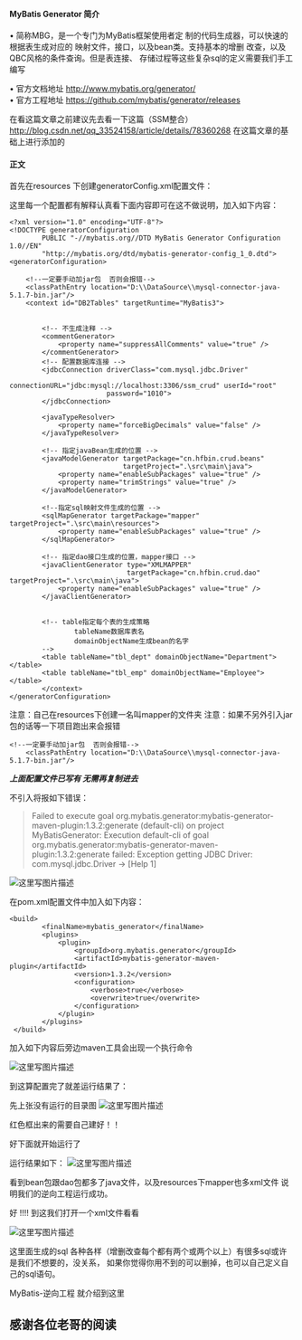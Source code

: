 #### **MyBatis Generator 简介**
  • 简称MBG，是一个专门为MyBatis框架使用者定 制的代码生成器，可以快速的根据表生成对应的 映射文件，接口，以及bean类。支持基本的增删 改查，以及QBC风格的条件查询。但是表连接、 存储过程等这些复杂sql的定义需要我们手工编写 
 
  • 官方文档地址 http://www.mybatis.org/generator/  
  • 官方工程地址 https://github.com/mybatis/generator/releases
  
在看这篇文章之前建议先去看一下这篇（SSM整合）http://blog.csdn.net/qq_33524158/article/details/78360268 在这篇文章的基础上进行添加的 

#### **正文**

首先在resources 下创建generatorConfig.xml配置文件：

这里每一个配置都有解释认真看下面内容即可在这不做说明，加入如下内容：
```
<?xml version="1.0" encoding="UTF-8"?>
<!DOCTYPE generatorConfiguration
		PUBLIC "-//mybatis.org//DTD MyBatis Generator Configuration 1.0//EN"
		"http://mybatis.org/dtd/mybatis-generator-config_1_0.dtd">
<generatorConfiguration>

	<!--一定要手动加jar包  否则会报错-->
	<classPathEntry location="D:\\DataSource\\mysql-connector-java-5.1.7-bin.jar"/>
	<context id="DB2Tables" targetRuntime="MyBatis3">


		<!-- 不生成注释 -->
		<commentGenerator>
			<property name="suppressAllComments" value="true" />
		</commentGenerator>
		<!-- 配置数据库连接 -->
		<jdbcConnection driverClass="com.mysql.jdbc.Driver"
						connectionURL="jdbc:mysql://localhost:3306/ssm_crud" userId="root"
						password="1010">
		</jdbcConnection>

		<javaTypeResolver>
			<property name="forceBigDecimals" value="false" />
		</javaTypeResolver>

		<!-- 指定javaBean生成的位置 -->
		<javaModelGenerator targetPackage="cn.hfbin.crud.beans"
							targetProject=".\src\main\java">
			<property name="enableSubPackages" value="true" />
			<property name="trimStrings" value="true" />
		</javaModelGenerator>

		<!--指定sql映射文件生成的位置 -->
		<sqlMapGenerator targetPackage="mapper" targetProject=".\src\main\resources">
			<property name="enableSubPackages" value="true" />
		</sqlMapGenerator>

		<!-- 指定dao接口生成的位置，mapper接口 -->
		<javaClientGenerator type="XMLMAPPER"
							 targetPackage="cn.hfbin.crud.dao" targetProject=".\src\main\java">
			<property name="enableSubPackages" value="true" />
		</javaClientGenerator>


		<!-- table指定每个表的生成策略
				tableName数据库表名
				domainObjectName生成bean的名字
		-->
		<table tableName="tbl_dept" domainObjectName="Department"></table>
		<table tableName="tbl_emp" domainObjectName="Employee"></table>
		</context>
</generatorConfiguration>

```
注意：自己在resources下创建一名叫mapper的文件夹
注意：如果不另外引入jar包的话等一下项目跑出来会报错

```
<!--一定要手动加jar包  否则会报错-->
	<classPathEntry location="D:\\DataSource\\mysql-connector-java-5.1.7-bin.jar"/>
```

***上面配置文件已写有 无需再复制进去***


不引入将报如下错误：
>  Failed to execute goal org.mybatis.generator:mybatis-generator-maven-plugin:1.3.2:generate (default-cli) on project MyBatisGenerator: Execution default-cli of goal org.mybatis.generator:mybatis-generator-maven-plugin:1.3.2:generate failed: Exception getting JDBC Driver: com.mysql.jdbc.Driver -> [Help 1]
> 

![这里写图片描述](http://img.blog.csdn.net/20171104114826481?watermark/2/text/aHR0cDovL2Jsb2cuY3Nkbi5uZXQvcXFfMzM1MjQxNTg=/font/5a6L5L2T/fontsize/400/fill/I0JBQkFCMA==/dissolve/70/gravity/SouthEast)

在pom.xml配置文件中加入如下内容：
```
<build>
        <finalName>mybatis_generator</finalName>
        <plugins>
            <plugin>
                <groupId>org.mybatis.generator</groupId>
                <artifactId>mybatis-generator-maven-plugin</artifactId>
                <version>1.3.2</version>
                <configuration>
                    <verbose>true</verbose>
                    <overwrite>true</overwrite>
                </configuration>
            </plugin>
        </plugins>
 </build>
```

加入如下内容后旁边maven工具会出现一个执行命令

![这里写图片描述](http://img.blog.csdn.net/20171104115628943?watermark/2/text/aHR0cDovL2Jsb2cuY3Nkbi5uZXQvcXFfMzM1MjQxNTg=/font/5a6L5L2T/fontsize/400/fill/I0JBQkFCMA==/dissolve/70/gravity/SouthEast)




到这算配置完了就差运行结果了：

先上张没有运行的目录图
![这里写图片描述](http://img.blog.csdn.net/20171104120201432?watermark/2/text/aHR0cDovL2Jsb2cuY3Nkbi5uZXQvcXFfMzM1MjQxNTg=/font/5a6L5L2T/fontsize/400/fill/I0JBQkFCMA==/dissolve/70/gravity/SouthEast)

红色框出来的需要自己建好！！

好下面就开始运行了


运行结果如下：
![这里写图片描述](http://img.blog.csdn.net/20171104120433745?watermark/2/text/aHR0cDovL2Jsb2cuY3Nkbi5uZXQvcXFfMzM1MjQxNTg=/font/5a6L5L2T/fontsize/400/fill/I0JBQkFCMA==/dissolve/70/gravity/SouthEast)


看到bean包跟dao包都多了java文件，以及resources下mapper也多xml文件
说明我们的逆向工程运行成功。

好   !!!! 到这我们打开一个xml文件看看

![这里写图片描述](http://img.blog.csdn.net/20171104120949423?watermark/2/text/aHR0cDovL2Jsb2cuY3Nkbi5uZXQvcXFfMzM1MjQxNTg=/font/5a6L5L2T/fontsize/400/fill/I0JBQkFCMA==/dissolve/70/gravity/SouthEast)



这里面生成的sql 各种各样（增删改查每个都有两个或两个以上）有很多sql或许是我们不想要的，没关系， 如果你觉得你用不到的可以删掉，也可以自己定义自己的sql语句。

MyBatis-逆向工程  就介绍到这里  
## 感谢各位老哥的阅读


